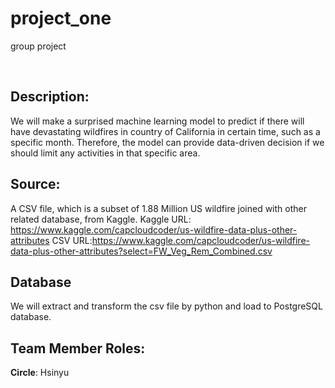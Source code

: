 # project_one
group project

​
## Description:
We will make a surprised machine learning model to predict if there will have devastating wildfires in country of California in certain time, such as a specific month. Therefore, the model can provide data-driven decision if we should limit any activities in that specific area. 


## Source:
A CSV file, which is a subset of 1.88 Million US wildfire joined with other related database, from Kaggle.
Kaggle URL: https://www.kaggle.com/capcloudcoder/us-wildfire-data-plus-other-attributes 
CSV URL:https://www.kaggle.com/capcloudcoder/us-wildfire-data-plus-other-attributes?select=FW_Veg_Rem_Combined.csv

## Database
We will extract and transform the csv file by python and load to PostgreSQL database.

## Team Member Roles:

**Circle**: Hsinyu
